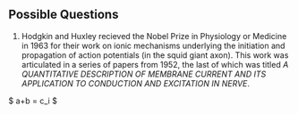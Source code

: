 ## Possible Questions

1. Hodgkin and Huxley recieved the Nobel Prize in Physiology or Medicine in 1963 for their work on ionic mechanisms underlying the initiation and propagation of action potentials (in the squid giant axon). This work was articulated in a series of papers from 1952, the last of which was titled _A QUANTITATIVE DESCRIPTION OF MEMBRANE CURRENT AND ITS APPLICATION TO CONDUCTION AND EXCITATION IN NERVE_.

$ a+b = c_i $

